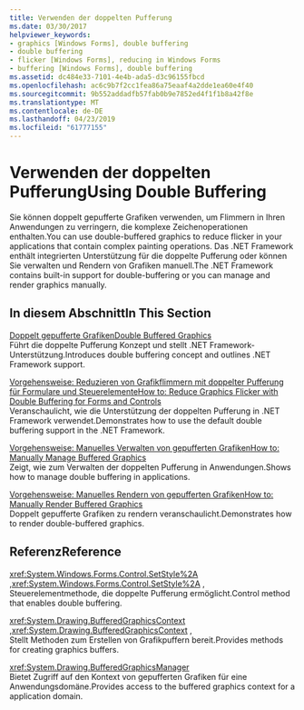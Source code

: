 ```yaml
---
title: Verwenden der doppelten Pufferung
ms.date: 03/30/2017
helpviewer_keywords:
- graphics [Windows Forms], double buffering
- double buffering
- flicker [Windows Forms], reducing in Windows Forms
- buffering [Windows Forms], double buffering
ms.assetid: dc484e33-7101-4e4b-ada5-d3c96155fbcd
ms.openlocfilehash: ac6c9b7f2cc1fea86a75eaaf4a2dde1ea60e4f40
ms.sourcegitcommit: 9b552addadfb57fab0b9e7852ed4f1f1b8a42f8e
ms.translationtype: MT
ms.contentlocale: de-DE
ms.lasthandoff: 04/23/2019
ms.locfileid: "61777155"
---
```

# <a name="using-double-buffering"></a><span data-ttu-id="42f64-102">Verwenden der doppelten Pufferung</span><span class="sxs-lookup"><span data-stu-id="42f64-102">Using Double Buffering</span></span>
<span data-ttu-id="42f64-103">Sie können doppelt gepufferte Grafiken verwenden, um Flimmern in Ihren Anwendungen zu verringern, die komplexe Zeichenoperationen enthalten.</span><span class="sxs-lookup"><span data-stu-id="42f64-103">You can use double-buffered graphics to reduce flicker in your applications that contain complex painting operations.</span></span> <span data-ttu-id="42f64-104">Das .NET Framework enthält integrierten Unterstützung für die doppelte Pufferung oder können Sie verwalten und Rendern von Grafiken manuell.</span><span class="sxs-lookup"><span data-stu-id="42f64-104">The .NET Framework contains built-in support for double-buffering or you can manage and render graphics manually.</span></span>  
  
## <a name="in-this-section"></a><span data-ttu-id="42f64-105">In diesem Abschnitt</span><span class="sxs-lookup"><span data-stu-id="42f64-105">In This Section</span></span>  
 [<span data-ttu-id="42f64-106">Doppelt gepufferte Grafiken</span><span class="sxs-lookup"><span data-stu-id="42f64-106">Double Buffered Graphics</span></span>](double-buffered-graphics.md)  
 <span data-ttu-id="42f64-107">Führt die doppelte Pufferung Konzept und stellt .NET Framework-Unterstützung.</span><span class="sxs-lookup"><span data-stu-id="42f64-107">Introduces double buffering concept and outlines .NET Framework support.</span></span>  
  
 [<span data-ttu-id="42f64-108">Vorgehensweise: Reduzieren von Grafikflimmern mit doppelter Pufferung für Formulare und Steuerelemente</span><span class="sxs-lookup"><span data-stu-id="42f64-108">How to: Reduce Graphics Flicker with Double Buffering for Forms and Controls</span></span>](how-to-reduce-graphics-flicker-with-double-buffering-for-forms-and-controls.md)  
 <span data-ttu-id="42f64-109">Veranschaulicht, wie die Unterstützung der doppelten Pufferung in .NET Framework verwendet.</span><span class="sxs-lookup"><span data-stu-id="42f64-109">Demonstrates how to use the default double buffering support in the .NET Framework.</span></span>  
  
 [<span data-ttu-id="42f64-110">Vorgehensweise: Manuelles Verwalten von gepufferten Grafiken</span><span class="sxs-lookup"><span data-stu-id="42f64-110">How to: Manually Manage Buffered Graphics</span></span>](how-to-manually-manage-buffered-graphics.md)  
 <span data-ttu-id="42f64-111">Zeigt, wie zum Verwalten der doppelten Pufferung in Anwendungen.</span><span class="sxs-lookup"><span data-stu-id="42f64-111">Shows how to manage double buffering in applications.</span></span>  
  
 [<span data-ttu-id="42f64-112">Vorgehensweise: Manuelles Rendern von gepufferten Grafiken</span><span class="sxs-lookup"><span data-stu-id="42f64-112">How to: Manually Render Buffered Graphics</span></span>](how-to-manually-render-buffered-graphics.md)  
 <span data-ttu-id="42f64-113">Doppelt gepufferte Grafiken zu rendern veranschaulicht.</span><span class="sxs-lookup"><span data-stu-id="42f64-113">Demonstrates how to render double-buffered graphics.</span></span>  
  
## <a name="reference"></a><span data-ttu-id="42f64-114">Referenz</span><span class="sxs-lookup"><span data-stu-id="42f64-114">Reference</span></span>  
 <span data-ttu-id="42f64-115"><xref:System.Windows.Forms.Control.SetStyle%2A> ,</span><span class="sxs-lookup"><span data-stu-id="42f64-115"><xref:System.Windows.Forms.Control.SetStyle%2A> ,</span></span>  
 <span data-ttu-id="42f64-116">Steuerelementmethode, die doppelte Pufferung ermöglicht.</span><span class="sxs-lookup"><span data-stu-id="42f64-116">Control method that enables double buffering.</span></span>  
  
 <span data-ttu-id="42f64-117"><xref:System.Drawing.BufferedGraphicsContext> ,</span><span class="sxs-lookup"><span data-stu-id="42f64-117"><xref:System.Drawing.BufferedGraphicsContext> ,</span></span>  
 <span data-ttu-id="42f64-118">Stellt Methoden zum Erstellen von Grafikpuffern bereit.</span><span class="sxs-lookup"><span data-stu-id="42f64-118">Provides methods for creating graphics buffers.</span></span>  
  
 <xref:System.Drawing.BufferedGraphicsManager>  
 <span data-ttu-id="42f64-119">Bietet Zugriff auf den Kontext von gepufferten Grafiken für eine Anwendungsdomäne.</span><span class="sxs-lookup"><span data-stu-id="42f64-119">Provides access to the buffered graphics context for a application domain.</span></span>
